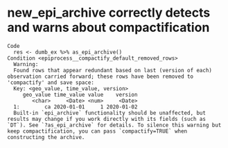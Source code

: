 # new_epi_archive correctly detects and warns about compactification

    Code
      res <- dumb_ex %>% as_epi_archive()
    Condition <epiprocess__compactify_default_removed_rows>
      Warning:
      Found rows that appear redundant based on last (version of each) observation carried forward; these rows have been removed to 'compactify' and save space:
      Key: <geo_value, time_value, version>
         geo_value time_value value    version
            <char>     <Date> <num>     <Date>
      1:        ca 2020-01-01     1 2020-01-02
      Built-in `epi_archive` functionality should be unaffected, but results may change if you work directly with its fields (such as `DT`). See `?as_epi_archive` for details. To silence this warning but keep compactification, you can pass `compactify=TRUE` when constructing the archive.

